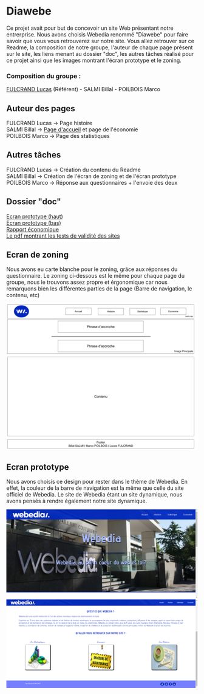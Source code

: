 # Diawebe

Ce projet avait pour but de concevoir un site Web présentant notre entrerprise. Nous avons choisis Webedia renommé "Diawebe" pour faire savoir que vous vous retrouverez sur notre site.
Vous allez retrouver sur ce Readme, la composition de notre groupe, l'auteur de chaque page présent sur le site, les liens menant au dossier "doc", les autres tâches réalisé pour ce projet ainsi que les images montrant l'écran prototype et le zoning.

### Composition du groupe :

[FULCRAND Lucas](mailto:lucas.fulcrand@edu.univ-fcomte.fr?subject=SAE_1_05_06) (Référent) - SALMI Billal - POILBOIS Marco

## Auteur des pages

FULCRAND Lucas -> Page histoire <br>
SALMI Billal -> [Page d'accueil](https://lfulcran-iut90.github.io/Webedia/Le_Site_SAE.05-06/Page_Accueil/page_a.html) et page de l'économie <br>
POILBOIS Marco -> Page des statistiques

## Autres tâches

FULCRAND Lucas -> Création du contenu du Readme <br>
SALMI Billal -> Création de l'écran de zoning et de l'écran prototype <br>
POILBOIS Marco -> Réponse aux questionnaires + l'envoie des deux

## Dossier "doc"
[Ecran prototype (haut)](doc/Ecran_prototype_haut.jpg)<br>
[Ecran prototype (bas)](doc/Ecran_prototype_bas.jpg)<br>
[Rapport économique](doc/Grp12_FULCRAND_Rapport_economique.pdf)<br>
[Le pdf montrant les tests de validité des sites](doc/Validation.pdf)

## Ecran de zoning

Nous avons eu carte blanche pour le zoning, grâce aux réponses du questionnaire. Le zoning ci-dessous est le même pour chaque page du groupe, nous le trouvons assez propre et érgonomique car nous remarquons bien les différentes parties de la page (Barre de navigation, le contenu, etc)

![écran de zoning](doc/Ecran_Zoning.jpg)

## Ecran prototype 

Nous avons choisis ce design pour rester dans le thème de Webedia. En effet, la couleur de la barre de navigation est la même que celle du site officiel de Webedia. Le site de Webedia étant un site dynamique, nous avons pensés à rendre également notre site dynamique.

![écran prototype](doc/Ecran_prototype_haut.jpg)
![écran prototype](doc/Ecran_prototype_bas.jpg)
